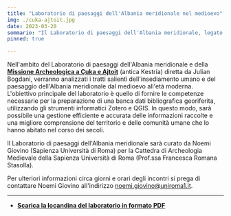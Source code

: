 ```yaml
---
title: "Laboratorio di paesaggi dell'Albania meridionale nel medioevo"
img: ./cuka-ajtoit.jpg
date: 2023-03-20
sommario: "Il Laboratorio di paesaggi dell'Albania meridionale, legato alla “missione archeologica a Çuka e Ajtoit (antica Kestría)” diretta da Julian Bogdani, analizza l'insediamento umano e il paesaggio dell'Albania meridionale dal medioevo all'età moderna. Il laboratorio si focalizza sulla preparazione di una banca dati bibliografica georiferita, utilizzando Zotero e QGIS, per una migliore comprensione del territorio e delle comunità umane che lo hanno abitato. Il progetto è curato dalla Cattedra di Archeologia Medievale della Sapienza Università di Roma, sotto la guida della Prof.ssa Francesca Romana Stasolla."
pinned: true

---
```



Nell'ambito del Laboratorio di paesaggi dell'Albania meridionale e della [**Missione Archeologica a Çuka e Ajtoit**](../../ricerca/missione-archeologica-sapienza-a-cuka-e-ajtoit-albania/) (antica Kestría) diretta da Julian Bogdani, verranno analizzati i tratti salienti dell'insediamento umano e del paesaggio dell'Albania meridionale dal medioevo all'età moderna. L'obiettivo principale del laboratorio è quello di fornire le competenze necessarie per la preparazione di una banca dati bibliografica georiferita, utilizzando gli strumenti informatici Zotero e QGIS. In questo modo, sarà possibile una gestione efficiente e accurata delle informazioni raccolte e una migliore comprensione del territorio e delle comunità umane che lo hanno abitato nel corso dei secoli.  

Il Laboratorio di paesaggi dell'Albania meridionale sarà curato da Noemi Giovino (Sapienza Università di Roma) per la Cattedra di Archeologia Medievale della Sapienza Università di Roma (Prof.ssa Francesca Romana Stasolla).  

Per ulteriori informazioni circa giorni e orari degli incontri si prega di contattare Noemi Giovino all'indirizzo [noemi.giovino@uniroma1.it](noemi.giovino@uniroma1.it).

---

- [**Scarica la locandina del laboratorio in formato PDF**](./locandina-paesaggi-albania-meridionale.jpg)



